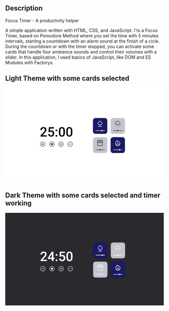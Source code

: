 ## Description

Focus Timer - A productivity helper

A simple application written with HTML, CSS, and JavaScript. I'ts a Focus Timer, based on Pomodore Method where you set the time with 5 minutes intervals, starting a countdown with an alarm sound at the finish of a cicle. During the countdown or with the timer stopped, you can activate some cards that handle four ambience sounds and control their volumes with a slider.
In this application, I used basics of JavaScript, like DOM and ES Modules with Factorys.

## Light Theme with some cards selected
<p align="center">
  <img src=".\assets\images\Focus_Timer_2_LightTheme.PNG">
</p>

## Dark Theme with some cards selected and timer working
<p align="center">
  <img src=".\assets\images\Focus_Timer_2_DarkTheme.PNG">
</p>